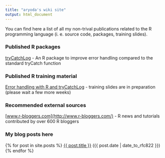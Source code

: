 ```yaml
---
title: "aryoda's wiki site"
output: html_document
---
```



You can find here a list of all my non-trival publications related to the R programming language
(i. e. source code, packages, training slides).



### Published R packages

[tryCatchLog](https://github.com/aryoda/tryCatchLog) - An R package to improve error handling compared to the standard tryCatch function



### Published R training material

[Error handling with R and tryCatchLog](https://github.com/aryoda/R_trainings) - training slides are in preparation (please wait a few more weeks)



### Recommended external sources

[www.r-bloggers.com](http://www.r-bloggers.com/) - R news and tutorials contributed by over 600 R bloggers




### My blog posts here

<p>
{% for post in site.posts %}
    <a href="{{ post.url }}">{{ post.title }}</a> ({{ post.date | date_to_rfc822 }})</br>
{% endfor %}
</p>

